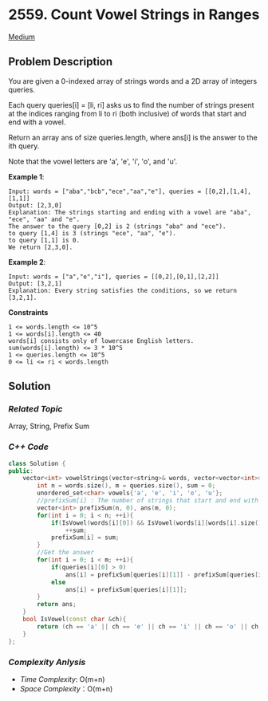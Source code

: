 # 2559. Count Vowel Strings in Ranges
[Medium](https://leetcode.com/problems/count-vowel-strings-in-ranges/description/)

## Problem Description

You are given a 0-indexed array of strings words and a 2D array of integers queries.

Each query queries[i] = [li, ri] asks us to find the number of strings present at the indices ranging from li to ri (both inclusive) of words that start and end with a vowel.

Return an array ans of size queries.length, where ans[i] is the answer to the ith query.

Note that the vowel letters are 'a', 'e', 'i', 'o', and 'u'.


**Example 1**:
```
Input: words = ["aba","bcb","ece","aa","e"], queries = [[0,2],[1,4],[1,1]]
Output: [2,3,0]
Explanation: The strings starting and ending with a vowel are "aba", "ece", "aa" and "e".
The answer to the query [0,2] is 2 (strings "aba" and "ece").
to query [1,4] is 3 (strings "ece", "aa", "e").
to query [1,1] is 0.
We return [2,3,0].
```
**Example 2**:
```
Input: words = ["a","e","i"], queries = [[0,2],[0,1],[2,2]]
Output: [3,2,1]
Explanation: Every string satisfies the conditions, so we return [3,2,1].
```

**Constraints**
```
1 <= words.length <= 10^5
1 <= words[i].length <= 40
words[i] consists only of lowercase English letters.
sum(words[i].length) <= 3 * 10^5
1 <= queries.length <= 10^5
0 <= li <= ri < words.length
```

## Solution

### _Related Topic_
   Array, String, Prefix Sum

### _C++ Code_
```cpp
class Solution {
public:
    vector<int> vowelStrings(vector<string>& words, vector<vector<int>>& queries) {
        int n = words.size(), m = queries.size(), sum = 0;
        unordered_set<char> vowels{'a', 'e', 'i', 'o', 'u'};
        //prefixSum[i] : The number of strings that start and end with a vowel derived from words[0 ... i]
        vector<int> prefixSum(n, 0), ans(m, 0);
        for(int i = 0; i < n; ++i){
            if(IsVowel(words[i][0]) && IsVowel(words[i][words[i].size()-1]))//Find a new vowel string 
                ++sum;
            prefixSum[i] = sum;
        }
        //Get the answer
        for(int i = 0; i < m; ++i){
            if(queries[i][0] > 0)
                ans[i] = prefixSum[queries[i][1]] - prefixSum[queries[i][0] - 1];
            else
                ans[i] = prefixSum[queries[i][1]];
        }
        return ans;
    }
    bool IsVowel(const char &ch){
        return (ch == 'a' || ch == 'e' || ch == 'i' || ch == 'o' || ch == 'u');
    }
};
```

### _Complexity Anlysis_
- _Time Complexity_: O(m+n)
- _Space Complexity_：O(m+n)
